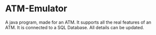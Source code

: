 # ATM-Emulator
A  java program, made for an ATM. It supports all the real features of an ATM.
It is connected to a SQL Database. All details can be updated.
